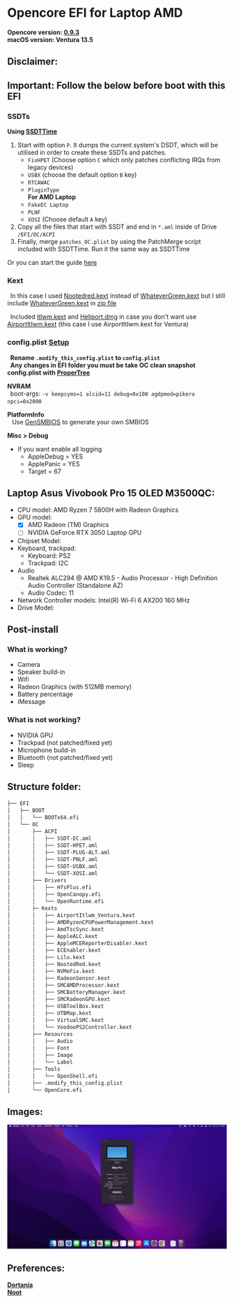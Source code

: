 # Opencore EFI for Laptop AMD

**Opencore version: [0.9.3](https://github.com/acidanthera/OpenCorePkg/releases/)**  
**macOS version: Ventura 13.5**

## Disclaimer:

## Important: Follow the below before boot with this EFI

### SSDTs

**Using [SSDTTime](https://github.com/corpnewt/SSDTTime)**

1. Start with option `P`. It dumps the current system's DSDT, which will be utilised in order to create these SSDTs and patches.
   - `FixHPET` (Choose option `C` which only patches conflicting IRQs from legacy devices)
   - `USBX` (choose the default option `B` key)
   - `RTCAWAC`
   - `PluginType`  
     **For AMD Laptop**
   - `FakeEC Laptop`
   - `PLNF`
   - `XOSI` (Choose default `A` key)
2. Copy all the files that start with SSDT and end in `*.aml` inside of Drive `/EFI/OC/ACPI`
3. Finally, merge `patches_OC.plist` by using the PatchMerge script included with SSDTTime. Run it the same way as SSDTTime

Or you can start the guide [here](https://nootinc.github.io/guide/gathering-files/acpi)

### Kext

&ensp;In this case I used [Nootedred.kext](https://github.com/NootInc/NootedRed) instead of [WhateverGreen.kext](https://github.com/acidanthera/WhateverGreen/releases) but I still include [WhateverGreen.kext](https://github.com/acidanthera/WhateverGreen/releases) in [zip file](EFI/OC/Kexts/WhateverGreen.kext.zip)

&ensp;Included [itlwm.kext](https://github.com/OpenIntelWireless/itlwm/releases) and [Heliport.dmg](https://github.com/OpenIntelWireless/HeliPort/releases) in case you don't want use [AirportItlwm.kext](https://github.com/OpenIntelWireless/itlwm/releases) (this case I use AirportItlwm.kext for Ventura)

### config.plist [Setup](https://dortania.github.io/OpenCore-Install-Guide/AMD/zen.html#starting-point)

&ensp;**Rename `.modify_this_config.plist` to `config.plist`**  
&ensp;**Any changes in EFI folder you must be take OC clean snapshot config.plist with [ProperTree](https://github.com/corpnewt/ProperTree)**

**NVRAM**  
&ensp;boot-args: `-v keepsyms=1 alcid=11 debug=0x100 agdpmod=pikera npci=0x2000`

**PlatformInfo**  
&ensp; Use [GenSMBIOS](https://github.com/corpnewt/GenSMBIOS) to generate your own SMBIOS

**Misc > Debug**

- If you want enable all logging
  - AppleDebug = YES
  - ApplePanic = YES
  - Target = 67

## Laptop Asus Vivobook Pro 15 OLED M3500QC:

- CPU model: AMD Ryzen 7 5800H with Radeon Graphics
- GPU model:
  - [x] AMD Radeon (TM) Graphics
  - [ ] NVIDIA GeForce RTX 3050 Laptop GPU
- Chipset Model:
- Keyboard, trackpad:
  - Keyboard: PS2
  - Trackpad: I2C
- Audio
  - Realtek ALC294 @ AMD K19.5 - Audio Processor - High Definition Audio Controller (Standalone AZ)
  - Audio Codec: 11
- Network Controller models: Intel(R) Wi-Fi 6 AX200 160 MHz
- Drive Model:

## Post-install

### What is working?

- Camera
- Speaker build-in
- Wifi
- Radeon Graphics (with 512MB memory)
- Battery percentage
- iMessage

### What is not working?

- NVIDIA GPU
- Trackpad (not patched/fixed yet)
- Microphone build-in
- Bluetooth (not patched/fixed yet)
- Sleep

## Structure folder:

```
├── EFI
│   ├── BOOT
│   │   └── BOOTx64.efi
│   └── OC
│       ├── ACPI
│       │   ├── SSDT-EC.aml
│       │   ├── SSDT-HPET.aml
│       │   ├── SSDT-PLUG-ALT.aml
│       │   ├── SSDT-PNLF.aml
│       │   ├── SSDT-USBX.aml
│       │   └── SSDT-XOSI.aml
│       ├── Drivers
│       │   ├── HfsPlus.efi
│       │   ├── OpenCanopy.efi
│       │   └── OpenRuntime.efi
│       ├─ Kexts
│       │   ├── AirportItlwm_Ventura.kext
│       │   ├── AMDRyzenCPUPowerManagement.kext
│       │   ├── AmdTscSync.kext
│       │   ├── AppleALC.kext
│       │   ├── AppleMCEReporterDisabler.kext
│       │   ├── ECEnabler.kext
│       │   ├── Lilu.kext
│       │   ├── NootedRed.kext
│       │   ├── NVMeFix.kext
│       │   ├── RadeonSensor.kext
│       │   ├── SMCAMDProcessor.kext
│       │   ├── SMCBatteryManager.kext
│       │   ├── SMCRadeonGPU.kext
│       │   ├── USBToolBox.kext
│       │   ├── UTBMap.kext
│       │   ├── VirtualSMC.kext
│       │   └── VoodooPS2Controller.kext
│       ├── Resources
│       │   ├── Audio
│       │   ├── Font
│       │   ├── Image
│       │   └── Label
│       ├── Tools
│       │   └── OpenShell.efi
│       ├── .modify_this_config.plist
│       └── OpenCore.efi
```

## Images:

![](Images/pic1.png)

## Preferences:

**[Dortania](https://dortania.github.io/)**  
**[Noot](https://nootinc.github.io/)**
